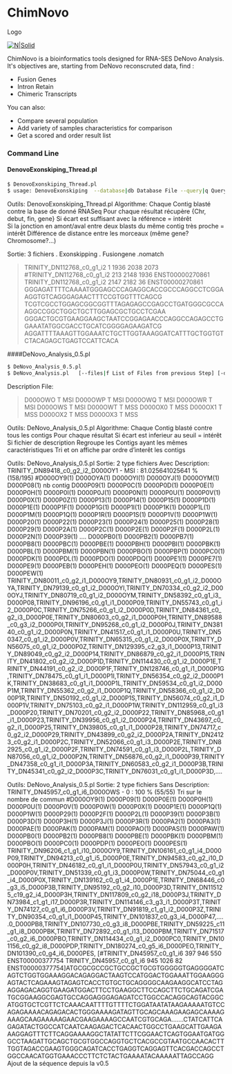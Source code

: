 # ChimNovo

Logo

[![N|Solid](https://cldup.com/dTxpPi9lDf.thumb.png)](https://nodesource.com/products/nsolid)

ChimNovo is a bioinformatics tools designed for RNA-SES DeNovo Analysis.
It's objectives are, starting from DeNovo reconscruted data, find :

  - Fusion Genes
  - Intron Retain
  - Chimeric Transcripts


You can also:
  - Compare several population
  - Add variety of samples characteristics for comparison
  - Get a scored and order result list


### Command Line

#### DenovoExonskiping_Thread.pl

```sh
$ DenovoExonskiping_Thread.pl
$ usage: DenovoExonskiping  --database|db Database File --query|q Query File (DeNovo Assembly) [--out outfile ] [--accession|a Accesion Number File ie: refgen.txt]  [--blast Blast Path] [--cutoff|c:f Cutoff percent of minimum blast size] [--overlappingjunc|o SIZE] [gapjunc|g SIZE] [--mindist|m ]  [--numalign Blast num_alignement] [--blast_perc_identity Blast_perc_identity][--threads|t Nb threads] [--help|-?]
```

Outils: DenovoExonskiping_Thread.pl
Algorithme:
Chaque Contig blasté contre la base de donné RNASeq
	Pour chaque résultat récupère {Chr, debut, fin, gene}
		Si écart est suffisant avec la référence = intérêt	
		Si la jonction en amont/aval entre deux blasts du même contig 		très proche = intérêt
			Différence de distance entre les morceaux (même 			gene? Chromosome?...)	


Sortie:
3 fichiers
	. Exonskipping
	. Fusiongene
	.nomatch
>TRINITY_DN112768_c0_g1_i2 1 1936  2038 2073  #TRINITY_DN112768_c0_g1_i2 213 2148 1936 ENST00000270861 TRINITY_DN112768_c0_g1_i2 2147 2182 36 ENST00000270861
GGGAGATTTTCAAAATGGGAGCCCAGAGGCACCGCCCAGGCCTCGGAAGGTGTCAGGGAGAACTTTCCGTGGTTTCAGCG
TCGTCGCCTGGAGCGGCGGTTTAGAGAGCCGAGCCTGATGGGCGCCAAGGCCGGCTGGCTGCTTGGAGCGCTGCCTCGAA
GGGACTGCGTGAAGGAAGCTAATCCGGAGAACCCAGGCCAGAGCCTGGAAATATGGCGACCTGCATCGGGGAGAAGATCG
AGGATTTTAAAGTTGGAAATCTGCTTGGTAAAGGATCATTTGCTGGTGTCTACAGAGCTGAGTCCATTCACA


####DeNovo_Analysis_0.5.pl


```sh
$ DeNovo_Analysis_0.5.pl
$ DeNovo_Analysis.pl   [--files|f List of Files from previous Step] [-description|d A CSV description file of sample,Example : SAMPLE1	T	BLOOD] [--seuil|s Theshold for interest] [--lenghdiffthreshold|l Lengh diff threshold of Blast result] [--threads|t Nb threads] [--help|-?]
```

Description File:
>D000OWO	T	MSI
>D000OWP	T	MSI
>D000OWQ	T	MSI
>D000OWR	T	MSI
>D000OWS	T	MSI
>D000OWT	T	MSS
>D000OX0	T	MSS
>D000OX1	T	MSS
>D000OX2	T	MSS
>D000OX3	T	MSS

Outils: DeNovo_Analysis_0.5.pl
Algorithme:
Chaque Contig blasté contre tous les contigs
	Pour chaque résultat
		Si écart est inferieur au seuil = intérêt	
Si fichier de description
	Regroupe les Contigs ayant les mêmes caractéristiques
	Tri et on affiche par ordre d’interêt les contigs

Outils: DeNovo_Analysis_0.5.pl
Sortie:
2 type fichiers
Avec Description:
TRINITY_DN89418_c0_g2_i2_D000OY1 - MSI : 81.025641025641 % (158/195) 	#D000OY9(1)	D000OYA(1)	D000OYI(1)	D000OYJ(1)	D000OYM(1)	D000P08(1) nb contig	D000P09(1)	D000P0C(1)	D000P0D(1)	D000P0E(1)	D000P0H(1)	D000P0I(1)	D000P0J(1)	D000P0N(1)	D000P0U(1)	D000P0V(1)	D000P0X(1)	D000P0Z(1)	D000P13(1)	D000P14(1)	D000P15(1)	D000P1D(1)	D000P1E(1)	D000P1F(1)	D000P1G(1)	D000P1I(1)	D000P1K(1)	D000P1L(1)	D000P1M(1)	D000P1Q(1)	D000P1R(1)	D000P1S(1)	D000P1V(1)	D000P1W(1)	D000P20(1)	D000P22(1)	D000P23(1)	D000P24(1)	D000P25(1)	D000P28(1)	D000P29(1)	D000P2A(1)	D000P2C(1)	D000P2E(1)	D000P2F(1)	D000P2L(1)	D000P2N(1)	D000P39(1)	....	D000PB0(1)	D000PB2(1)	D000PB7(1)	D000PB8(1)	D000PBC(1)	D000PBE(1)	D000PBH(1)	D000PBI(1)	D000PBK(1)	D000PBL(1)	D000PBM(1)	D000PBN(1)	D000PBO(1)	D000PBP(1)	D000PC0(1)	D000PDK(1)	D000PDL(1)	D000PDO(1)	D000PDQ(1)	D000PE1(1)	D000PE7(1)	D000PE9(1)	D000PEB(1)	D000PEH(1)	D000PEO(1)	D000PEQ(1)	D000PES(1)	D000PEW(1)	TRINITY_DN80011_c0_g2_i1_D000OY9,TRINITY_DN80931_c0_g1_i2_D000OYA,TRINITY_DN79139_c0_g1_i2_D000OYI,TRINITY_DN70334_c0_g2_i2_D000OYJ,TRINITY_DN80719_c0_g1_i2_D000OYM,TRINITY_DN58392_c0_g1_i3_D000P08,TRINITY_DN96196_c0_g1_i1_D000P09,TRINITY_DN55743_c0_g1_i2_D000P0C,TRINITY_DN75266_c0_g1_i2_D000P0D,TRINITY_DN84361_c0_g2_i3_D000P0E,TRINITY_DN80603_c0_g2_i1_D000P0H,TRINITY_DN89588_c0_g3_i2_D000P0I,TRINITY_DN95268_c0_g1_i2_D000P0J,TRINITY_DN38140_c0_g1_i2_D000P0N,TRINITY_DN41517_c0_g1_i1_D000P0U,TRINITY_DN50347_c0_g1_i2_D000P0V,TRINITY_DN65315_c0_g1_i2_D000P0X,TRINITY_DN56075_c0_g1_i2_D000P0Z,TRINITY_DN129395_c2_g3_i1_D000P13,TRINITY_DN89049_c0_g2_i2_D000P14,TRINITY_DN86879_c0_g2_i1_D000P15,TRINITY_DN41802_c0_g2_i2_D000P1D,TRINITY_DN114430_c0_g1_i2_D000P1E,TRINITY_DN44191_c0_g2_i2_D000P1F,TRINITY_DN128746_c0_g1_i1_D000P1G,TRINITY_DN78475_c0_g1_i1_D000P1I,TRINITY_DN56354_c0_g2_i2_D000P1K,TRINITY_DN38683_c0_g1_i1_D000P1L,TRINITY_DN59534_c0_g1_i2_D000P1M,TRINITY_DN55362_c0_g2_i1_D000P1Q,TRINITY_DN58366_c0_g1_i2_D000P1R,TRINITY_DN50192_c0_g1_i2_D000P1S,TRINITY_DN56074_c0_g2_i1_D000P1V,TRINITY_DN75103_c0_g2_i1_D000P1W,TRINITY_DN112959_c0_g1_i3_D000P20,TRINITY_DN70201_c0_g2_i2_D000P22,TRINITY_DN85968_c0_g1_i1_D000P23,TRINITY_DN39956_c0_g1_i2_D000P24,TRINITY_DN43697_c0_g2_i1_D000P25,TRINITY_DN39805_c0_g1_i1_D000P28,TRINITY_DN74717_c0_g2_i2_D000P29,TRINITY_DN43899_c0_g2_i2_D000P2A,TRINITY_DN24123_c0_g2_i1_D000P2C,TRINITY_DN52066_c0_g1_i3_D000P2E,TRINITY_DN82925_c0_g1_i2_D000P2F,TRINITY_DN74591_c0_g1_i3_D000P2L,TRINITY_DN87056_c0_g1_i2_D000P2N,TRINITY_DN56876_c0_g2_i1_D000P39,TRINITY_DN47358_c0_g1_i1_D000P3A,TRINITY_DN60583_c0_g2_i1_D000P3B,TRINITY_DN45341_c0_g2_i2_D000P3C,TRINITY_DN76031_c0_g1_i1_D000P3D,....


Outils: DeNovo_Analysis_0.5.pl
Sortie:
2 type fichiers
Sans Description:
TRINITY_DN45957_c0_g1_i6_D000OWS - 0 : 100 % (55/55)  Tri sur le nombre de commun	#D000OY9(1)	D000P09(1)	D000P0E(1)	D000P0H(1)	D000P0U(1)	D000P0V(1)	D000P0W(1)	D000P0X(1)	D000P1E(1)	D000P1Q(1)	D000P1W(1)	D000P29(1)	D000P2F(1)	D000P2L(1)	D000P39(1)	D000P3B(1)	D000P3D(1)	D000P3H(1)	D000P3J(1)	D000P3R(1)		D000PA2(1)	D000PA3(1)	D000PAE(1)	D000PAK(1)	D000PAM(1)	D000PAO(1)	D000PAS(1)	D000PAW(1)	D000PB0(1)	D000PB2(1)	D000PB8(1)	D000PBE(1)	D000PBK(1)	D000PBM(1)	D000PBO(1)	D000PC0(1)	D000PDP(1)	D000PEO(1)	D000PES(1)	TRINITY_DN96206_c1_g1_i10_D000OY9,TRINITY_DN106161_c0_g1_i4_D000P09,TRINITY_DN94213_c0_g1_i5_D000P0E,TRINITY_DN94583_c0_g2_i10_D000P0H,TRINITY_DN46182_c0_g1_i1_D000P0U,TRINITY_DN57943_c0_g1_i2_D000P0V,TRINITY_DN51339_c0_g1_i3_D000P0W,TRINITY_DN75044_c0_g1_i4_D000P0X,TRINITY_DN139162_c0_g1_i4_D000P1E,TRINITY_DN68446_c0_g3_i5_D000P3B,TRINITY_DN95192_c0_g2_i10_D000P3D,TRINITY_DN115125_c19_g2_i4_D000P3H,TRINITY_DN117809_c0_g2_i18_D000P3J,TRINITY_DN73984_c1_g1_i17_D000P3R,TRINITY_DN114146_c3_g3_i1_D000P3T,TRINITY_DN74127_c0_g1_i6_D000P3V,TRINITY_DN91819_c1_g1_i2_D000P3Z,TRINITY_DN90354_c0_g1_i1_D000P45,TRINITY_DN101837_c0_g3_i4_D000P47,.....0_D000PB8,TRINITY_DN107730_c0_g3_i8_D000PBE,TRINITY_DN59225_c11_g1_i8_D000PBK,TRINITY_DN72892_c0_g1_i13_D000PBM,TRINITY_DN71517_c0_g2_i6_D000PBO,TRINITY_DN114434_c0_g1_i2_D000PC0,TRINITY_DN101156_c0_g2_i8_D000PDP,TRINITY_DN180274_c0_g5_i6_D000PEO,TRINITY_DN101390_c0_g4_i6_D000PES, [#TRINITY_DN45957_c0_g1_i6 397 946 550 ENST00000377754 TRINITY_DN45957_c0_g1_i6 945 1026 82 ENST00000377754]ATGCGCGCCGCTGCCGCTGCGTGGGGGTGAGGGGATCAGTCTGGTGGAAAGGACAGAGGACTAAGTCCATGGACTGGAAATTGGAAGGGAGTACTCAGAAAGTAGAGTCACCTGTGCTGCAGGGGCAAGAAGGCATCCTAGAGGAGACAGGTGAAGATGGACTTCCTGAAGGCTTCCAGCTTCTGCAGATCGATGCGGAAGGCGAGTGCCAGGAGGGAGAGATCCTGGCCACAGGCAGTACGGCATGGTGCTCGTTCTCAAACAATTTTGTTTTCTGGATAATATAAGAAAAATGTCCAGAGAAAACAGAGACACTGGGAAAAGATAGTTGCAGCAAAGAAGAGCAAAAGAAAGCAAGAAAAAGAACGAAGAAAAGCCAATCGTGCAGA.......CTATCATTCAGAGATACTGGCCATCAATCAAGAGACTCACAACTGGCCTGAAGCATTGAAGAAAGGAGTTTCTTCAGGAAAAGGCTATATTCTTCGGAACTCAGTGGAATGATGGGCCTAAGATTGCAGCTGCGTGGCCAGGTGCTCACGCCGTAATGCCAACACTTTGGTAGACCGAAGTGGGCAGATCACCTGAGGTCAGGAGTTCACGACCAGCCTGGCCAACATGGTGAAACCCTTCTCTACTGAAAATACAAAAATTAGCCAGG
Ajout de la séquence depuis la v0.5


